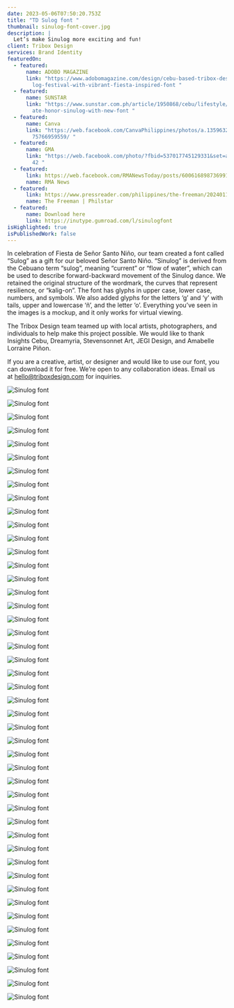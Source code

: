 ```yaml
---
date: 2023-05-06T07:50:20.753Z
title: "TD Sulog font "
thumbnail: sinulog-font-cover.jpg
description: |
  Let’s make Sinulog more exciting and fun! 
client: Tribox Design
services: Brand Identity
featuredOn:
  - featured:
      name: ADOBO MAGAZINE
      link: "https://www.adobomagazine.com/design/cebu-based-tribox-design-lauds-sinu\
        log-festival-with-vibrant-fiesta-inspired-font "
  - featured:
      name: SUNSTAR
      link: "https://www.sunstar.com.ph/article/1950868/cebu/lifestyle/artists-celebr\
        ate-honor-sinulog-with-new-font "
  - featured:
      name: Canva
      link: "https://web.facebook.com/CanvaPhilippines/photos/a.135963214470824/11110\
        75766959559/ "
  - featured:
      name: GMA
      link: "https://web.facebook.com/photo/?fbid=537017745129331&set=a.4714989750145\
        42 "
  - featured:
      link: https://web.facebook.com/RMANewsToday/posts/600616898736991?_rdc=1&_rdr
      name: RMA News
  - featured:
      link: https://www.pressreader.com/philippines/the-freeman/20240116/281655374926766
      name: The Freeman | Philstar
  - featured:
      name: Download here
      link: https://inutype.gumroad.com/l/sinulogfont
isHighlighted: true
isPublishedWork: false
---
```

<!--StartFragment-->

In celebration of Fiesta de Señor Santo Niño, our team created a font called “Sulog” as a gift for our beloved Señor Santo Niño. “Sinulog” is derived from the Cebuano term “sulog”, meaning “current” or “flow of water”, which can be used to describe forward-backward movement of the Sinulog dance. We retained the original structure of the wordmark, the curves that represent resilience, or “kalig-on”. The font has glyphs in upper case, lower case, numbers, and symbols. We also added glyphs for the letters ‘g’ and ‘y’ with tails, upper and lowercase ‘ñ’, and the letter ‘o’. Everything you’ve seen in the images is a mockup, and it only works for virtual viewing.

The Tribox Design team teamed up with local artists, photographers, and individuals to help make this project possible. We would like to thank Insights Cebu, Dreamyria, Stevensonnet Art, JEGI Design, and Amabelle Lorraine Piñon.

If you are a creative, artist, or designer and would like to use our font, you can download it for free. We’re open to any collaboration ideas. Email us at [hello@triboxdesign.com](mailto:hello@triboxdesign.com) for inquiries.

<!--EndFragment-->

![Sinulog font](0-cover.jpg)

![Sinulog font](1-0.jpg)

![Sinulog font](2-1.jpg)

![Sinulog font](2-intro-copy.jpg)

![Sinulog font](3-a-z.jpg)

![Sinulog font](3-a-z-copy.jpg)

![Sinulog font](4-1-pit-sesnor.jpg)

![Sinulog font](36.jpg)

![Sinulog font](5-mossyagit-og-kusgoo_.jpg)

![Sinulog font](6-pritit.jpg)

![Sinulog font](7-queen.jpg)

![Sinulog font](8-sinulog-history.jpg)

![Sinulog font](9-patterns.jpg)

![Sinulog font](10-g.jpg)

![Sinulog font](11-sticker.jpg)

![Sinulog font](12-1-sinug-experience.jpg)

![Sinulog font](12-provinces.jpg)

![Sinulog font](15-street-poster.jpg)

![Sinulog font](26-church.jpg)

![Sinulog font](22-pin.jpg)

![Sinulog font](20-poter.jpg)

![Sinulog font](21-girl-ith-totebag.jpg)

![Sinulog font](25-fag.jpg)

![Sinulog font](22-1-billboard.jpg)

![Sinulog font](18-poster-1-.jpg)

![Sinulog font](24-float.jpg)

![Sinulog font](amlorr.jpg)

![Sinulog font](dreamaria.jpg)

![Sinulog font](illustrations.jpg)

![Sinulog font](jeg.jpg)

![Sinulog font](steven.jpg)

![Sinulog font](27-ccex.jpg)

![Sinulog font](28-fuente.jpg)

![Sinulog font](33-ayaa.jpg)

![Sinulog font](32-naia.jpg)

![Sinulog font](34-carbon.jpg)

![Sinulog font](14-insta.jpg)

![Sinulog font](14-2-bilboard-aya.jpg)

![Sinulog font](35-poster.jpg)

![Sinulog font](38.jpg)

![Sinulog font](39-ticker.jpg)

![Sinulog font](40-mf.jpg)

![Sinulog font](41-poter.jpg)

![Sinulog font](42-fuente-1-.jpg)

![Sinulog font](43-coon.jpg)

![Sinulog font](44.jpg)